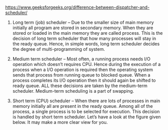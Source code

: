 https://www.geeksforgeeks.org/difference-between-dispatcher-and-scheduler/


1. Long term (job) scheduler – Due to the smaller size of main memory initially all program are stored in secondary memory. When they are stored or loaded in the main memory they are called process. This is the decision of long term scheduler that how many processes will stay in the ready queue. Hence, in simple words, long term scheduler decides the degree of multi-programming of system.


2. Medium term scheduler – Most often, a running process needs I/O operation which doesn’t requires CPU. Hence during the execution of a process when a I/O operation is required then the operating system sends that process from running queue to blocked queue. When a process completes its I/O operation then it should again be shifted to ready queue. ALL these decisions are taken by the medium-term scheduler. Medium-term scheduling is a part of swapping.


3. Short term (CPU) scheduler – When there are lots of processes in main memory initially all are present in the ready queue. Among all of the process, a single process is to be selected for execution. This decision is handled by short term scheduler.
Let’s have a look at the figure given below. It may make a more clear view for you.